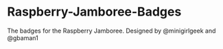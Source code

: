 Raspberry-Jamboree-Badges
=========================

The badges for the Raspberry Jamboree. Designed by @minigirlgeek and @gbaman1
